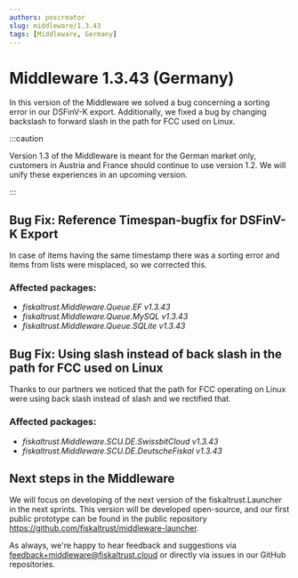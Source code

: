 ```yaml
---
authors: poscreator
slug: middleware/1.3.43
tags: [Middleware, Germany]
---
```


# Middleware 1.3.43 (Germany)
In this version of the Middleware we solved a bug concerning a sorting error in our DSFinV-K export. Additionally, we fixed a bug by changing backslash to forward slash in the path for FCC used on Linux.

<!--truncate-->

:::caution

Version 1.3 of the Middleware is meant for the German market only, customers in Austria and France should continue to use version 1.2. We will unify these experiences in an upcoming version.

:::

## Bug Fix: Reference Timespan-bugfix for DSFinV-K Export
In case of items having the same timestamp there was a sorting error and items from lists were misplaced, so we corrected this.
### Affected packages:
- _fiskaltrust.Middleware.Queue.EF v1.3.43_
- _fiskaltrust.Middleware.Queue.MySQL v1.3.43_
- _fiskaltrust.Middleware.Queue.SQLite v1.3.43_

## Bug Fix: Using slash instead of back slash in the path for FCC used on Linux
Thanks to our partners we noticed that the path for FCC operating on Linux were using back slash instead of slash and we rectified that.

### Affected packages:
- _fiskaltrust.Middleware.SCU.DE.SwissbitCloud v1.3.43_
- _fiskaltrust.Middleware.SCU.DE.DeutscheFiskal v1.3.43_

## Next steps in the Middleware
We will focus on developing of the next version of the fiskaltrust.Launcher in the next sprints.
This version will be developed open-source, and our first public prototype can be found in the public repository https://github.com/fiskaltrust/middleware-launcher.

As always, we're happy to hear feedback and suggestions via [feedback+middleware@fiskaltrust.cloud](mailto:feedback+middleware@fiskaltrust.cloud) or directly via issues in our GitHub repositories.




